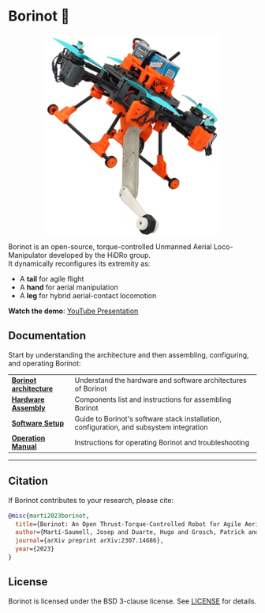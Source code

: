 # Borinot 🐝

<p align="center">
<img src="media/borinot_agile.png" width="350" align="center">
</p>

Borinot is an open-source, torque-controlled Unmanned Aerial Loco-Manipulator developed by the HiDRo group.  
It dynamically reconfigures its extremity as:
- A **tail** for agile flight  
- A **hand** for aerial manipulation  
- A **leg** for hybrid aerial-contact locomotion  

**Watch the demo**: [YouTube Presentation](https://www.youtube.com/watch?v=Ob7IIVB6P_A)

## Documentation  
Start by understanding the architecture and then assembling, configuring, and operating Borinot: 

|                                             |                         |
| ------------------------------------------- | ----------------------- |
| [**Borinot architecture**](architecture/README.md) | Understand the hardware and software architectures of Borinot |
| [**Hardware Assembly**](hardware/README.md) | Components list and instructions for assembling Borinot              |
| [**Software Setup**](software/README.md)    | Guide to Borinot's software stack installation, configuration, and subsystem integration |
| [**Operation Manual**](operation/README.md) | Instructions for operating Borinot and troubleshooting |

---



## Citation  
If Borinot contributes to your research, please cite:  

<!-- J. Martí-Saumell, H. Duarte, P. Grosch, J. Andrade-Cetto, A. Santamaria-Navarro, J. Solà. Borinot: an open thrust-torque-controlled robot for research on agile aerial-contact motion. arXiv preprint arXiv:2307.14686, 2023.-->

```bibtex
@misc{marti2023borinot,
  title={Borinot: An Open Thrust-Torque-Controlled Robot for Agile Aerial-Contact Motion Research},
  author={Martí-Saumell, Josep and Duarte, Hugo and Grosch, Patrick and Andrade-Cetto, Juan and Santamaria-Navarro, Angel and Solà, Joan},
  journal={arXiv preprint arXiv:2307.14686},
  year={2023}
}
```

## License
Borinot is licensed under the BSD 3-clause license. See [LICENSE](LICENSE) for details.